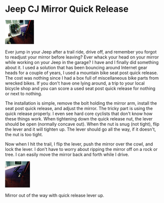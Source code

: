 # Jeep CJ Mirror Quick Release

[![Mirror Quick Release](/images/body/mirror1_.jpg)](/images/body/mirror1.jpg)

Ever jump in your Jeep after a trail ride, drive off, and remember you forgot to readjust your mirror before leaving? Ever whack your head on your mirror while working on your Jeep in the garage? I have and I finally did something about it. I used a solution that has been bouncing around Internet gear heads for a couple of years, I used a mountain bike seat post quick release. The cost was nothing since I had a box full of miscellaneous bike parts from wrecked bikes. If you don\'t have one lying around, a trip to your local bicycle shop and you can score a used seat post quick release for nothing or next to nothing.

The installation is simple, remove the bolt holding the mirror arm, install the seat post quick release, and adjust the mirror. The tricky part is using the quick release properly. I even see hard core cyclists that don\'t know how these things work. When tightening down the quick release nut, the lever should be open (normally concave out). When the nut is snug (not tight), flip the lever and it will tighten up. The lever should go all the way, if it doesn\'t, the nut is too tight.

Now when I hit the trail, I flip the lever, push the mirror over the cowl, and lock the lever. I don\'t have to worry about ripping the mirror off on a rock or tree. I can easily move the mirror back and forth while I drive.

[![Mirror Quick Release](/images/body/mirror2_.jpg)](/images/body/mirror2.jpg)

Mirror out of the way with quick release lever up.
